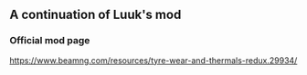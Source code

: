 ## A continuation of Luuk's mod

### Official mod page
https://www.beamng.com/resources/tyre-wear-and-thermals-redux.29934/

